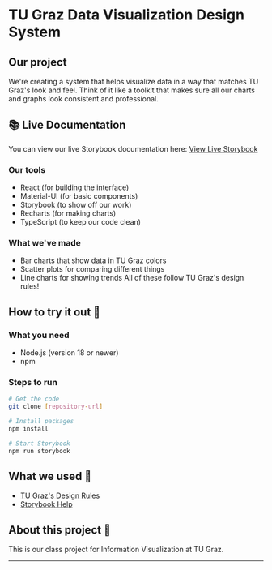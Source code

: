 # TU Graz Data Visualization Design System

## Our project

We're creating a system that helps visualize data in a way that matches TU Graz's look and feel. Think of it like a toolkit that makes sure all our charts and graphs look consistent and professional.

## 📚 Live Documentation
You can view our live Storybook documentation here:
[View Live Storybook](https://lpandath.github.io/information-visualisation-project/)

### Our tools
- React (for building the interface)
- Material-UI (for basic components)
- Storybook (to show off our work)
- Recharts (for making charts)
- TypeScript (to keep our code clean)

### What we've made
- Bar charts that show data in TU Graz colors
- Scatter plots for comparing different things
- Line charts for showing trends
All of these follow TU Graz's design rules!

## How to try it out 🚀

### What you need
- Node.js (version 18 or newer)
- npm

### Steps to run
```bash
# Get the code
git clone [repository-url]

# Install packages
npm install

# Start Storybook
npm run storybook
```

## What we used 🔗
- [TU Graz's Design Rules](https://tu4u.tugraz.at/bedienstete/organisation-und-administration/vorlagen-und-corporate-design)
- [Storybook Help](https://storybook.js.org/)

## About this project 📄
This is our class project for Information Visualization at TU Graz. 

---

